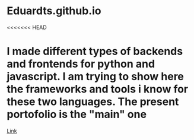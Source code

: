 # Eduardts.github.io
<<<<<<< HEAD

I made different types of backends and frontends for python and javascript. I am trying to show here the frameworks and tools i know for these two languages. The present portofolio is the "main" one
=======
[Link](https://main-portofolio-q5gq64pgv972vgv-3000.app.github.dev/MAIN-portofolio)
